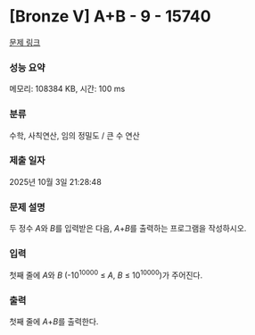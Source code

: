 # [Bronze V] A+B - 9 - 15740 

[문제 링크](https://www.acmicpc.net/problem/15740) 

### 성능 요약

메모리: 108384 KB, 시간: 100 ms

### 분류

수학, 사칙연산, 임의 정밀도 / 큰 수 연산

### 제출 일자

2025년 10월 3일 21:28:48

### 문제 설명

<p style="user-select: auto !important;">두 정수 <em style="user-select: auto !important;">A</em>와 <em style="user-select: auto !important;">B</em>를 입력받은 다음, <em style="user-select: auto !important;">A</em>+<em style="user-select: auto !important;">B</em>를 출력하는 프로그램을 작성하시오.</p>

### 입력 

 <p style="user-select: auto !important;">첫째 줄에 <em style="user-select: auto !important;">A</em>와 <em style="user-select: auto !important;">B</em> (-10<sup style="user-select: auto !important;">10000</sup> ≤ <em style="user-select: auto !important;">A</em>, <em style="user-select: auto !important;">B</em> ≤ 10<sup style="user-select: auto !important;">10000</sup>)가 주어진다.</p>

### 출력 

 <p style="user-select: auto !important;">첫째 줄에 <em style="user-select: auto !important;">A</em>+<em style="user-select: auto !important;">B</em>를 출력한다.</p>

